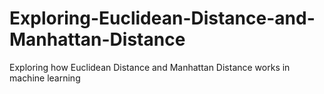 # Exploring-Euclidean-Distance-and-Manhattan-Distance
Exploring how Euclidean Distance and Manhattan Distance works in machine learning
